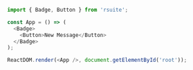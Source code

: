 <!--start-code-->

```js
import { Badge, Button } from 'rsuite';

const App = () => (
  <Badge>
    <Button>New Message</Button>
  </Badge>
);

ReactDOM.render(<App />, document.getElementById('root'));
```

<!--end-code-->

